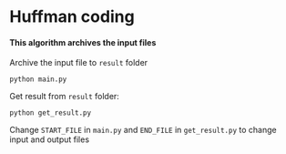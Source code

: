 # Huffman coding

#### This algorithm archives the input files

Archive the input file to ```result``` folder
```angular2html
python main.py
```

Get result from ```result``` folder:
```angular2html
python get_result.py
```

Change ```START_FILE``` in ```main.py``` and ```END_FILE``` in ```get_result.py``` to change input and output files
